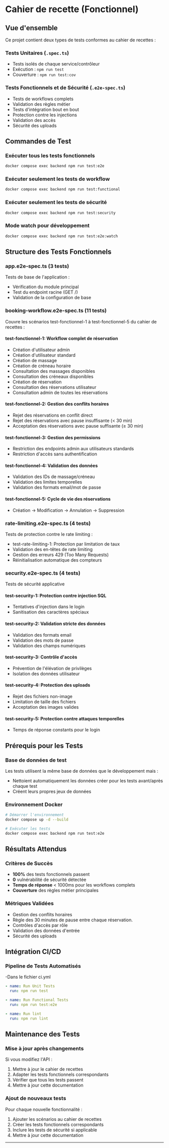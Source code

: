 # Cahier de recette (Fonctionnel)

## Vue d'ensemble

Ce projet contient deux types de tests conformes au cahier de recettes :

### **Tests Unitaires** (`.spec.ts`)
- Tests isolés de chaque service/contrôleur
- Exécution : `npm run test`
- Couverture : `npm run test:cov`

### **Tests Fonctionnels et de Sécurité** (`.e2e-spec.ts`)
- Tests de workflows complets
- Validation des règles métier
- Tests d'intégration bout en bout
- Protection contre les injections
- Validation des accès
- Sécurité des uploads

## Commandes de Test

### Exécuter tous les tests fonctionnels
```bash
docker compose exec backend npm run test:e2e
```

### Exécuter seulement les tests de workflow
```bash
docker compose exec backend npm run test:functional
```

### Exécuter seulement les tests de sécurité
```bash
docker compose exec backend npm run test:security
```

### Mode watch pour développement
```bash
docker compose exec backend npm run test:e2e:watch
```

## Structure des Tests Fonctionnels

### app.e2e-spec.ts (3 tests)
Tests de base de l'application :
- Vérification du module principal
- Test du endpoint racine (GET /)
- Validation de la configuration de base

### booking-workflow.e2e-spec.ts (11 tests)
Couvre les scénarios test-fonctionnel-1 à test-fonctionnel-5 du cahier de recettes :

#### test-fonctionnel-1: Workflow complet de réservation
- Création d'utilisateur admin
- Création d'utilisateur standard  
- Création de massage
- Création de créneau horaire
- Consultation des massages disponibles
- Consultation des créneaux disponibles
- Création de réservation
- Consultation des réservations utilisateur
- Consultation admin de toutes les réservations

#### test-fonctionnel-2: Gestion des conflits horaires
- Rejet des réservations en conflit direct
- Rejet des réservations avec pause insuffisante (< 30 min)
- Acceptation des réservations avec pause suffisante (≥ 30 min)

#### test-fonctionnel-3: Gestion des permissions
- Restriction des endpoints admin aux utilisateurs standards
- Restriction d'accès sans authentification

#### test-fonctionnel-4: Validation des données
- Validation des IDs de massage/créneau
- Validation des limites temporelles
- Validation des formats email/mot de passe

#### test-fonctionnel-5: Cycle de vie des réservations
- Création → Modification → Annulation → Suppression

### rate-limiting.e2e-spec.ts (4 tests)
Tests de protection contre le rate limiting :
- test-rate-limiting-1: Protection par limitation de taux
- Validation des en-têtes de rate limiting
- Gestion des erreurs 429 (Too Many Requests)  
- Réinitialisation automatique des compteurs

### security.e2e-spec.ts (4 tests)
Tests de sécurité applicative

#### test-security-1: Protection contre injection SQL
- Tentatives d'injection dans le login
- Sanitisation des caractères spéciaux

#### test-security-2: Validation stricte des données
- Validation des formats email
- Validation des mots de passe
- Validation des champs numériques

#### test-security-3: Contrôle d'accès
- Prévention de l'élévation de privilèges
- Isolation des données utilisateur

#### test-security-4: Protection des uploads
- Rejet des fichiers non-image
- Limitation de taille des fichiers
- Acceptation des images valides

#### test-security-5: Protection contre attaques temporelles
- Temps de réponse constants pour le login

## Prérequis pour les Tests

### Base de données de test
Les tests utilisent la même base de données que le développement mais :
- Nettoient automatiquement les données créer pour les tests avant/après chaque test
- Créent leurs propres jeux de données

### Environnement Docker
```bash
# Démarrer l'environnement
docker compose up -d --build

# Exécuter les tests
docker compose exec backend npm run test:e2e
```

## Résultats Attendus

### Critères de Succès
- **100%** des tests fonctionnels passent
- **0** vulnérabilité de sécurité détectée
- **Temps de réponse** < 1000ms pour les workflows complets
- **Couverture** des règles métier principales

### Métriques Validées
- Gestion des conflits horaires
- Règle des 30 minutes de pause entre chaque réservation.
- Contrôles d'accès par rôle
- Validation des données d'entrée
- Sécurité des uploads

## Intégration CI/CD

### Pipeline de Tests Automatisés
-Dans le fichier ci.yml
```yaml
- name: Run Unit Tests
  run: npm run test

- name: Run Functional Tests  
  run: npm run test:e2e

- name: Run lint
  run: npm run lint
```

## Maintenance des Tests

### Mise à jour après changements
Si vous modifiez l'API :
1. Mettre à jour le cahier de recettes
2. Adapter les tests fonctionnels correspondants
3. Vérifier que tous les tests passent
4. Mettre à jour cette documentation

### Ajout de nouveaux tests
Pour chaque nouvelle fonctionnalité :
1. Ajouter les scénarios au cahier de recettes
2. Créer les tests fonctionnels correspondants
3. Inclure les tests de sécurité si applicable
4. Mettre à jour cette documentation

---
